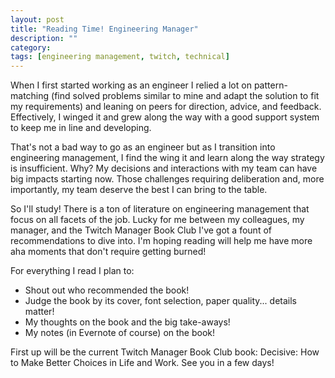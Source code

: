 ```yaml
---
layout: post
title: "Reading Time! Engineering Manager"
description: ""
category: 
tags: [engineering management, twitch, technical]
---
```


When I first started working as an engineer I relied a lot on pattern-matching (find solved problems similar to mine and adapt the solution to fit my requirements) and leaning on peers for direction, advice, and feedback. Effectively, I winged it and grew along the way with a good support system to keep me in line and developing.

That's not a bad way to go as an engineer but as I transition into engineering management, I find the wing it and learn along the way strategy is insufficient. Why? My decisions and interactions with my team can have big impacts starting now. Those challenges requiring deliberation and, more importantly, my team deserve the best I can bring to the table.

So I'll study! There is a ton of literature on engineering management that focus on all facets of the job. Lucky for me between my colleagues, my manager, and the Twitch Manager Book Club I've got a fount of recommendations to dive into. I'm hoping reading will help me have more aha moments that don't require getting burned! 

For everything I read I plan to:

* Shout out who recommended the book!
* Judge the book by its cover, font selection, paper quality... details matter!
* My thoughts on the book and the big take-aways!
* My notes (in Evernote of course) on the book!

First up will be the current Twitch Manager Book Club book: Decisive: How to Make Better Choices in Life and Work. See you in a few days!
